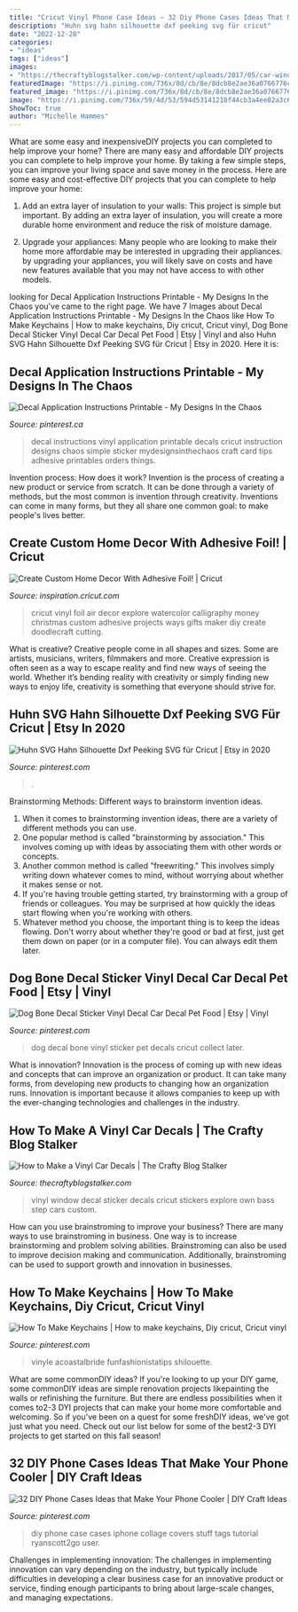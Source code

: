 ```yaml
---
title: "Cricut Vinyl Phone Case Ideas ~ 32 Diy Phone Cases Ideas That Make Your Phone Cooler"
description: "Huhn svg hahn silhouette dxf peeking svg für cricut"
date: "2022-12-28"
categories:
- "ideas"
tags: ["ideas"]
images:
- "https://thecraftyblogstalker.com/wp-content/uploads/2017/05/car-window-decal-sticker-16-500x1250.jpg"
featuredImage: "https://i.pinimg.com/736x/8d/cb/8e/8dcb8e2ae36a0766776c74c6f4760cd5.jpg"
featured_image: "https://i.pinimg.com/736x/8d/cb/8e/8dcb8e2ae36a0766776c74c6f4760cd5.jpg"
image: "https://i.pinimg.com/736x/59/4d/53/594d53141218f44cb3a4ee02a3c693a6.jpg"
ShowToc: true
author: "Michelle Hammes"
---
```



What are some easy and inexpensiveDIY projects you can completed to help improve your home?
There are many easy and affordable DIY projects you can complete to help improve your home. By taking a few simple steps, you can improve your living space and save money in the process. Here are some easy and cost-effective DIY projects that you can complete to help improve your home: 
1. Add an extra layer of insulation to your walls: This project is simple but important. By adding an extra layer of insulation, you will create a more durable home environment and reduce the risk of moisture damage. 

2. Upgrade your appliances: Many people who are looking to make their home more affordable may be interested in upgrading their appliances. by upgrading your appliances, you will likely save on costs and have new features available that you may not have access to with other models. 


	

		
looking for Decal Application Instructions Printable - My Designs In the Chaos you've came to the right page. We have 7 Images about Decal Application Instructions Printable - My Designs In the Chaos like How To Make Keychains | How to make keychains, Diy cricut, Cricut vinyl, Dog Bone Decal Sticker Vinyl Decal Car Decal Pet Food | Etsy | Vinyl and also Huhn SVG Hahn Silhouette Dxf Peeking SVG für Cricut | Etsy in 2020. Here it is:
		
    
## Decal Application Instructions Printable - My Designs In The Chaos

<img loading=lazy src="https://i.pinimg.com/736x/b1/8b/0c/b18b0c7ec3c766075ad1b15eb42b0c2e.jpg" onerror="this.onerror=null;this.src='https://tse4.mm.bing.net/th?id=OIP.GkLfv3-qFqbTjBcXvFh8FQHaLG&amp;pid=15.1';" alt="Decal Application Instructions Printable - My Designs In the Chaos">

_Source: pinterest.ca_

>decal instructions vinyl application printable decals cricut instruction designs chaos simple sticker mydesignsinthechaos craft card tips adhesive printables orders things. 

	

Invention process: How does it work?
Invention is the process of creating a new product or service from scratch. It can be done through a variety of methods, but the most common is invention through creativity. Inventions can come in many forms, but they all share one common goal: to make people's lives better.

    
## Create Custom Home Decor With Adhesive Foil! | Cricut

<img loading=lazy src="https://d2e2oszluhwxlw.cloudfront.net/inspiration/posts/2017/September/25/foil2.jpg" onerror="this.onerror=null;this.src='https://tse2.mm.bing.net/th?id=OIP.jg12ynGDabJkb8RnP7UrugHaHa&amp;pid=15.1';" alt="Create Custom Home Decor With Adhesive Foil! | Cricut">

_Source: inspiration.cricut.com_

>cricut vinyl foil air decor explore watercolor calligraphy money christmas custom adhesive projects ways gifts maker diy create doodlecraft cutting. 

	

What is creative?
Creative people come in all shapes and sizes. Some are artists, musicians, writers, filmmakers and more. Creative expression is often seen as a way to escape reality and find new ways of seeing the world. Whether it’s bending reality with creativity or simply finding new ways to enjoy life, creativity is something that everyone should strive for.

    
## Huhn SVG Hahn Silhouette Dxf Peeking SVG Für Cricut | Etsy In 2020

<img loading=lazy src="https://i.pinimg.com/736x/40/6f/c6/406fc6126c7eecc885469b02ee718800.jpg" onerror="this.onerror=null;this.src='https://tse2.mm.bing.net/th?id=OIP.XwQ_-XAeZPxz6dwlvJcl9AHaE6&amp;pid=15.1';" alt="Huhn SVG Hahn Silhouette Dxf Peeking SVG für Cricut | Etsy in 2020">

_Source: pinterest.com_

>. 

	

Brainstorming Methods: Different ways to brainstorm invention ideas.
1. When it comes to brainstorming invention ideas, there are a variety of different methods you can use.
2. One popular method is called "brainstorming by association." This involves coming up with ideas by associating them with other words or concepts.
3. Another common method is called "freewriting." This involves simply writing down whatever comes to mind, without worrying about whether it makes sense or not.
4. If you're having trouble getting started, try brainstorming with a group of friends or colleagues. You may be surprised at how quickly the ideas start flowing when you're working with others.
5. Whatever method you choose, the important thing is to keep the ideas flowing. Don't worry about whether they're good or bad at first, just get them down on paper (or in a computer file). You can always edit them later.

    
## Dog Bone Decal Sticker Vinyl Decal Car Decal Pet Food | Etsy | Vinyl

<img loading=lazy src="https://i.pinimg.com/736x/59/4d/53/594d53141218f44cb3a4ee02a3c693a6.jpg" onerror="this.onerror=null;this.src='https://tse2.mm.bing.net/th?id=OIP.zDnuzXYEjBd3NIe6it6hDAHaHo&amp;pid=15.1';" alt="Dog Bone Decal Sticker Vinyl Decal Car Decal Pet Food | Etsy | Vinyl">

_Source: pinterest.com_

>dog decal bone vinyl sticker pet decals cricut collect later. 

	

What is innovation?
Innovation is the process of coming up with new ideas and concepts that can improve an organization or product. It can take many forms, from developing new products to changing how an organization runs. Innovation is important because it allows companies to keep up with the ever-changing technologies and challenges in the industry.

    
## How To Make A Vinyl Car Decals | The Crafty Blog Stalker

<img loading=lazy src="https://thecraftyblogstalker.com/wp-content/uploads/2017/05/car-window-decal-sticker-16-500x1250.jpg" onerror="this.onerror=null;this.src='https://tse2.mm.bing.net/th?id=OIP.iZ7X_bPNV1IkdDraGqLdswHaSh&amp;pid=15.1';" alt="How to Make a Vinyl Car Decals | The Crafty Blog Stalker">

_Source: thecraftyblogstalker.com_

>vinyl window decal sticker decals cricut stickers explore own bass step cars custom. 

	

How can you use brainstroming to improve your business?
There are many ways to use brainstroming in business. One way is to increase brainstorming and problem solving abilities. Brainstroming can also be used to improve decision making and communication. Additionally, brainstroming can be used to support growth and innovation in businesses.

    
## How To Make Keychains | How To Make Keychains, Diy Cricut, Cricut Vinyl

<img loading=lazy src="https://i.pinimg.com/736x/8d/cb/8e/8dcb8e2ae36a0766776c74c6f4760cd5.jpg" onerror="this.onerror=null;this.src='https://tse2.mm.bing.net/th?id=OIP.2Mdm3TrVJ33GUhd9PMMTuAHaLH&amp;pid=15.1';" alt="How To Make Keychains | How to make keychains, Diy cricut, Cricut vinyl">

_Source: pinterest.com_

>vinyle acoastalbride funfashionistatips shilouette. 

	

What are some commonDIY ideas?
If you're looking to up your DIY game, some commonDIY ideas are simple renovation projects likepainting the walls or refinishing the furniture. But there are endless possibilities when it comes to2-3 DYI projects that can make your home more comfortable and welcoming. So if you've been on a quest for some freshDIY ideas, we've got just what you need. Check out our list below for some of the best2-3 DYI projects to get started on this fall season!

    
## 32 DIY Phone Cases Ideas That Make Your Phone Cooler | DIY Craft Ideas

<img loading=lazy src="https://i.pinimg.com/736x/a3/f5/92/a3f5929b37a842af4db0b7590c2cb0f9--diy-phone-cases-tumblr-phone-cases-diy.jpg?b=t" onerror="this.onerror=null;this.src='https://tse2.mm.bing.net/th?id=OIP.pLBULaHbtlb4kY286fJbQQHaMd&amp;pid=15.1';" alt="32 DIY Phone Cases Ideas that Make Your Phone Cooler | DIY Craft Ideas">

_Source: pinterest.com_

>diy phone case cases iphone collage covers stuff tags tutorial ryanscott2go user. 

	

Challenges in implementing innovation:
The challenges in implementing innovation can vary depending on the industry, but typically include difficulties in developing a clear business case for an innovative product or service, finding enough participants to bring about large-scale changes, and managing expectations.

